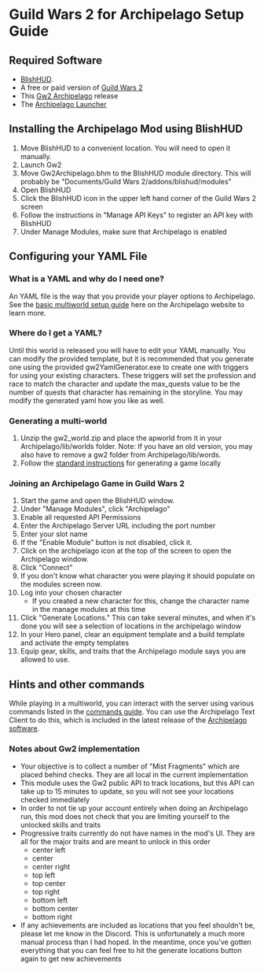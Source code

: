 # Guild Wars 2 for Archipelago Setup Guide

## Required Software
* [BlishHUD](https://blishhud.com/).
* A free or paid version of [Guild Wars 2](https://www.guildwars2.com/en/)
* This [Gw2 Archipelago](https://github.com/Feldar99/Archipelago/releases) release
* The [Archipelago Launcher](https://archipelago.gg/tutorial/Archipelago/setup/en)

## Installing the Archipelago Mod using BlishHUD
1. Move BlishHUD to a convenient location. You will need to open it manually.
2. Launch Gw2
3. Move Gw2Archipelago.bhm to the BlishHUD module directory. This will probably be
"Documents/Guild Wars 2/addons/blishud/modules"
4. Open BlishHUD
5. Click the BlishHUD icon in the upper left hand corner of the Guild Wars 2 screen
6. Follow the instructions in "Manage API Keys" to register an API key with BlishHUD
7. Under Manage Modules, make sure that Archipelago is enabled

## Configuring your YAML File
### What is a YAML and why do I need one?
An YAML file is the way that you provide your player options to Archipelago.
See the [basic multiworld setup guide](/tutorial/Archipelago/setup/en) here on the Archipelago website to learn more.

### Where do I get a YAML?
Until this world is released you will have to edit your YAML manually. You can modify the provided template, but
it is recommended that you generate one using the provided gw2YamlGenerator.exe to create one with triggers for 
using your existing characters. These triggers will set the profession and race to match the character and 
update the max_quests value to be the number of quests that character has remaining in the storyline.  You may
modify the generated yaml how you like as well.

### Generating a multi-world
1. Unzip the gw2_world.zip and place the apworld from it in your Archipelago/lib/worlds folder. Note: If you have an 
old version, you may also have to remove a gw2 folder from Archipelago/lib/words.
2. Follow the [standard instructions](https://archipelago.gg/tutorial/Archipelago/setup/en) for generating a 
game locally 

### Joining an Archipelago Game in Guild Wars 2
1. Start the game and open the BlishHUD window.
2. Under "Manage Modules", click "Archipelago"
3. Enable all requested API Permissions
4. Enter the Archipelago Server URL including the port number
5. Enter your slot name
6. If the "Enable Module" button is not disabled, click it.
7. Click on the archipelago icon at the top of the screen to open the Archipelago window.
8. Click "Connect"
9. If you don't know what character you were playing it should populate on the modules screen now.
10. Log into your chosen character
    * If you created a new character for this, change the character name in the manage modules at this time 
11. Click "Generate Locations." This can take several minutes, and when it's done you will see a selection of locations
in the archipelago window
12. In your Hero panel, clear an equipment template and a build template and activate the empty templates
13. Equip gear, skills, and traits that the Archipelago module says you are allowed to use.

   
## Hints and other commands
While playing in a multiworld, you can interact with the server using various commands listed in the 
[commands guide](/tutorial/Archipelago/commands/en). You can use the Archipelago Text Client to do this,
which is included in the latest release of the [Archipelago software](https://github.com/ArchipelagoMW/Archipelago/releases/latest).

### Notes about Gw2 implementation
* Your objective is to collect a number of "Mist Fragments" which are placed behind checks. They are all local in the 
current implementation
* This module uses the Gw2 public API to track locations, but this API can take up to 15 minutes to update, so you will
not see your locations checked immediately
* In order to not tie up your account entirely when doing an Archipelago run, this mod does not check that you are
limiting yourself to the unlocked skills and traits
* Progressive traits currently do not have names in the mod's UI. They are all for the major traits and are meant to
unlock in this order
  * center left
  * center
  * center right
  * top left
  * top center
  * top right
  * bottom left
  * bottom center
  * bottom right
* If any achievements are included as locations that you feel shouldn't be, please let me know in the Discord. This is
unfortunately a much more manual process than I had hoped. In the meantime, once you've gotten everything that you can
feel free to hit the generate locations button again to get new achievements